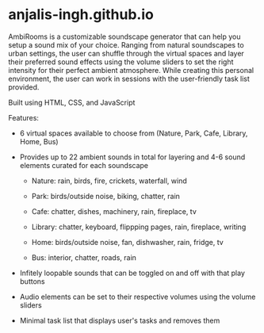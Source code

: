 # anjalis-ingh.github.io

AmbiRooms is a customizable soundscape generator that can help you setup a sound mix of your choice. Ranging from natural soundscapes to urban settings, the user can shuffle through the virtual spaces and layer their preferred sound effects using the volume sliders to set the right intensity for their perfect ambient atmosphere. While creating this personal environment, the user can work in sessions with the user-friendly task list provided. 


Built using HTML, CSS, and JavaScript


Features:

* 6 virtual spaces available to choose from (Nature, Park, Cafe, Library, Home, Bus)

* Provides up to 22 ambient sounds in total for layering and 4-6 sound elements curated for each soundscape 
  
  	* Nature: rain, birds, fire, crickets, waterfall, wind 
  
  	* Park: birds/outside noise, biking, chatter, rain 
  
  	* Cafe: chatter, dishes, machinery, rain, fireplace, tv
		
  	* Library: chatter, keyboard, flippping pages, rain, fireplace, writing 
		
  	* Home: birds/outside noise, fan, dishwasher, rain, fridge, tv 
		
  	* Bus: interior, chatter, roads, rain 
	
 
* Infitely loopable sounds that can be toggled on and off with that play buttons

* Audio elements can be set to their respective volumes using the volume sliders

* Minimal task list that displays user's tasks and removes them 


